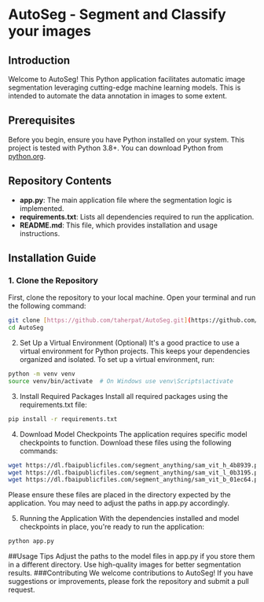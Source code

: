 
# AutoSeg - Segment and Classify your images

## Introduction

Welcome to AutoSeg! This Python application facilitates automatic image segmentation leveraging cutting-edge machine learning models. This is intended to automate the data annotation in images to some extent.

## Prerequisites

Before you begin, ensure you have Python installed on your system. This project is tested with Python 3.8+. You can download Python from [python.org](https://www.python.org/downloads/).

## Repository Contents

* **app.py**: The main application file where the segmentation logic is implemented.
* **requirements.txt**: Lists all dependencies required to run the application.
* **README.md**: This file, which provides installation and usage instructions.

## Installation Guide

### 1. Clone the Repository

First, clone the repository to your local machine. Open your terminal and run the following command:

```bash
git clone [https://github.com/taherpat/AutoSeg.git](https://github.com/taherpat/AutoSeg.git)
cd AutoSeg
```

2. Set Up a Virtual Environment (Optional)
It's a good practice to use a virtual environment for Python projects. This keeps your dependencies organized and isolated. To set up a virtual environment, run:

```bash
python -m venv venv
source venv/bin/activate  # On Windows use venv\Scripts\activate
```

3. Install Required Packages
Install all required packages using the requirements.txt file:

```bash
pip install -r requirements.txt
```

4. Download Model Checkpoints
The application requires specific model checkpoints to function. Download these files using the following commands:

```bash
wget https://dl.fbaipublicfiles.com/segment_anything/sam_vit_h_4b8939.pth
wget https://dl.fbaipublicfiles.com/segment_anything/sam_vit_l_0b3195.pth
wget https://dl.fbaipublicfiles.com/segment_anything/sam_vit_b_01ec64.pth
```

Please ensure these files are placed in the directory expected by the application. You may need to adjust the paths in app.py accordingly.

5. Running the Application
With the dependencies installed and model checkpoints in place, you're ready to run the application:

```bash
python app.py
```
##Usage Tips
Adjust the paths to the model files in app.py if you store them in a different directory.
Use high-quality images for better segmentation results.
###Contributing
We welcome contributions to AutoSeg! If you have suggestions or improvements, please fork the repository and submit a pull request.
